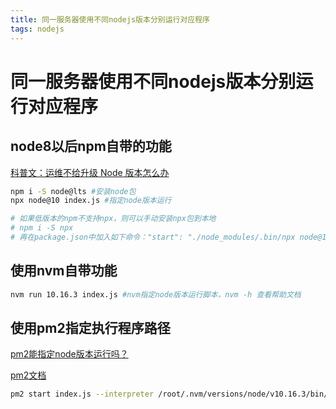 ```yaml
---
title: 同一服务器使用不同nodejs版本分别运行对应程序
tags: nodejs
---
```


# 同一服务器使用不同nodejs版本分别运行对应程序

## node8以后npm自带的功能

[科普文：运维不给升级 Node 版本怎么办](https://www.yuque.com/egg/nodejs/node-multi-versioning)

```bash
npm i -S node@lts #安装node包
npx node@10 index.js #指定node版本运行

# 如果低版本的npm不支持npx，则可以手动安装npx包到本地
# npm i -S npx
# 再在package.json中加入如下命令："start": "./node_modules/.bin/npx node@10 index.js"
```

## 使用nvm自带功能

```bash
nvm run 10.16.3 index.js #nvm指定node版本运行脚本，nvm -h 查看帮助文档
```

## 使用pm2指定执行程序路径

[pm2能指定node版本运行吗？](https://cnodejs.org/topic/597fecfe8f0313ff0d08d9d9)

[pm2文档](http://pm2.keymetrics.io/docs/usage/application-declaration/#attributes-available)

```bash
pm2 start index.js --interpreter /root/.nvm/versions/node/v10.16.3/bin/node -n appName #interpreter参数指定node路径
```
